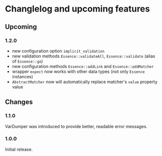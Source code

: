 # Changlelog and upcoming features

## Upcoming

### 1.2.0

- new configuration option `implicit_validation`
- new validation methods `Essence::validateAll`, `Essence::validate` (alias of `Essence::go`)
- new configuration methods `Essence::addLink` and `Essence::addMatcher`
- wrapper `expect` now works with other data types (not only `Essence` instances)
- `AbstractMatcher` now will automatically replace matcher's `value` property value

## Changes

### 1.1.0

VarDumper was introduced to provide better, readable error messages.

### 1.0.0

Initial release.
